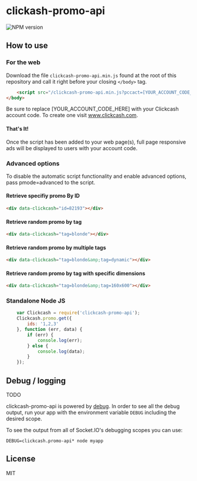 ﻿# clickash-promo-api

![NPM version](https://badge.fury.io/js/clickcash-promo-api.svg)


## How to use

### For the web

Download the file `clickcash-promo-api.min.js` found at the root of this repository and call it right before your closing `</body>` tag.

```html
	<script src="/clickcash-promo-api.min.js?pccact=[YOUR_ACCOUNT_CODE_HERE]"></script>
</body>
```

Be sure to replace [YOUR_ACCOUNT_CODE_HERE] with your Clickcash account code. To create one visit www.clickcash.com.

#### That's It!

Once the script has been added to your web page(s), full page responsive ads will be displayed to users with your account code.

### Advanced options

To disable the automatic script functionality and enable advanced options, pass pmode=advanced to the script.

#### Retrieve specifiy promo By ID
```html
<div data-clickcash="id=82193"></div>
```
#### Retrieve random promo by tag
```html
<div data-clickcash="tag=blonde"></div>
```

#### Retrieve random promo by multiple tags
```html
<div data-clickcash="tag=blonde&amp;tag=dynamic"></div>
```

#### Retrieve random promo by tag with specific dimensions
```html
<div data-clickcash="tag=blonde&amp;tag=160x600"></div>
```

### Standalone Node JS

```js
    var Clickcash = require('clickcash-promo-api');
    Clickcash.promo.get({
        ids: '1,2,3'
    }, function (err, data) {
        if (err) {
            console.log(err);
        } else {
            console.log(data);
        }        
    });
```

## Debug / logging

TODO

clickcash-promo-api is powered by [debug](http://github.com/visionmedia/debug).
In order to see all the debug output, run your app with the environment variable
`DEBUG` including the desired scope.

To see the output from all of Socket.IO's debugging scopes you can use:

```
DEBUG=clickcash.promo-api* node myapp
```

## License

MIT



